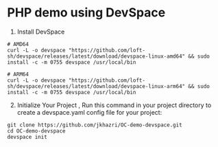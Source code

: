 # PHP demo using DevSpace

1. Install DevSpace
```
# AMD64
curl -L -o devspace "https://github.com/loft-sh/devspace/releases/latest/download/devspace-linux-amd64" && sudo install -c -m 0755 devspace /usr/local/bin

# ARM64
curl -L -o devspace "https://github.com/loft-sh/devspace/releases/latest/download/devspace-linux-arm64" && sudo install -c -m 0755 devspace /usr/local/bin
```
2.    Initialize Your Project , Run this command in your project directory to create a devspace.yaml config file for your project:
```
git clone https://github.com/jkhazri/OC-demo-devspace.git
cd OC-demo-devspace
devspace init
```
